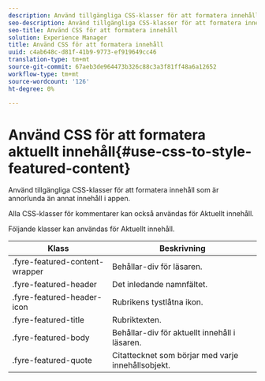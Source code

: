 ```yaml
---
description: Använd tillgängliga CSS-klasser för att formatera innehåll som är annorlunda än annat innehåll i appen.
seo-description: Använd tillgängliga CSS-klasser för att formatera innehåll som är annorlunda än annat innehåll i appen.
seo-title: Använd CSS för att formatera innehåll
solution: Experience Manager
title: Använd CSS för att formatera innehåll
uuid: c4ab648c-d81f-41b9-9773-ef919649cc46
translation-type: tm+mt
source-git-commit: 67aeb3de964473b326c88c3a3f81ff48a6a12652
workflow-type: tm+mt
source-wordcount: '126'
ht-degree: 0%

---
```



# Använd CSS för att formatera aktuellt innehåll{#use-css-to-style-featured-content}

Använd tillgängliga CSS-klasser för att formatera innehåll som är annorlunda än annat innehåll i appen.

Alla CSS-klasser för kommentarer kan också användas för Aktuellt innehåll.

Följande klasser kan användas för Aktuellt innehåll.

| Klass | Beskrivning |
|---|---|
| .fyre-featured-content-wrapper | Behållar-div för läsaren. |
| .fyre-featured-header | Det inledande namnfältet. |
| .fyre-featured-header-icon | Rubrikens tystlåtna ikon. |
| .fyre-featured-title | Rubriktexten. |
| .fyre-featured-body | Behållar-div för aktuellt innehåll i läsaren. |
| .fyre-featured-quote | Citattecknet som börjar med varje innehållsobjekt. |

